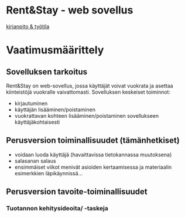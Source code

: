 # Rent&Stay - web sovellus

[kirjanpito & työtila](https://trello.com/invite/b/66dd979b69f8fe952329e9df/ATTIdecd3e46f5556f7fad0b770e17d14b7f159592A9/tikawebo)

# Vaatimusmäärittely

## Sovelluksen tarkoitus

Rent&Stay on web-sovellus, jossa käyttäjät voivat vuokrata ja asettaa kiinteistöjä vuokralle vaivattomasti.
Sovelluksen keskeiset toiminnot:

- kirjautuminen
- käyttäjän lisääminen/poistaminen
- vuokrattavan kohteen lisääminen/poistaminen sovellukseen käyttäjäkohtaisesti

## Perusversion toiminallisuudet (tämänhetkiset)

- voidaan luoda käyttäjä (havaittavissa tietokannassa muutoksena)
- salasanan salaus
- ensimmäiset viikot menivät asioiden kertaamisessa ja materiaalin esimerkkien läpikäynnissä...

## Perusversion tavoite-toiminallisuudet

### Tuotannon kehitysideoita/ -taskeja
